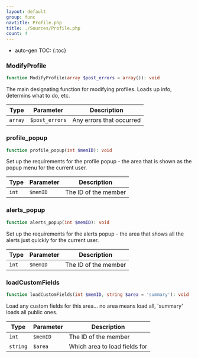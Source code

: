 ```yaml
---
layout: default
group: func
navtitle: Profile.php
title: ./Sources/Profile.php
count: 4
---
```

* auto-gen TOC:
{:toc}
### ModifyProfile

```php
function ModifyProfile(array $post_errors = array()): void
```
The main designating function for modifying profiles. Loads up info, determins what to do, etc.



Type|Parameter|Description
---|---|---
`array`|`$post_errors`|Any errors that occurred

### profile_popup

```php
function profile_popup(int $memID): void
```
Set up the requirements for the profile popup - the area that is shown as the popup menu for the current user.



Type|Parameter|Description
---|---|---
`int`|`$memID`|The ID of the member

### alerts_popup

```php
function alerts_popup(int $memID): void
```
Set up the requirements for the alerts popup - the area that shows all the alerts just quickly for the current user.



Type|Parameter|Description
---|---|---
`int`|`$memID`|The ID of the member

### loadCustomFields

```php
function loadCustomFields(int $memID, string $area = 'summary'): void
```
Load any custom fields for this area... no area means load all, 'summary' loads all public ones.



Type|Parameter|Description
---|---|---
`int`|`$memID`|The ID of the member
`string`|`$area`|Which area to load fields for

